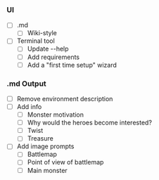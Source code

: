 ### UI 
- [ ] .md
	- [ ] Wiki-style 
- [ ] Terminal tool
	- [ ] Update --help
	- [ ] Add requirements
	- [ ] Add a "first time setup" wizard

### .md Output
- [ ] Remove environment description
- [ ] Add info
	- [ ] Monster motivation
	- [ ] Why would the heroes become interested?
	- [ ] Twist
	- [ ] Treasure
- [ ] Add image prompts
	- [ ] Battlemap
	- [ ] Point of view of battlemap
	- [ ] Main monster